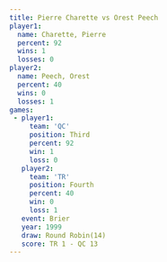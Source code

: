 ```yaml
---
title: Pierre Charette vs Orest Peech
player1:                
  name: Charette, Pierre
  percent: 92           
  wins: 1               
  losses: 0             
player2:                
  name: Peech, Orest    
  percent: 40           
  wins: 0               
  losses: 1             
games:
 - player1:         
     team: 'QC'     
     position: Third
     percent: 92    
     win: 1         
     loss: 0        
   player2:          
     team: 'TR'      
     position: Fourth
     percent: 40     
     win: 0          
     loss: 1         
   event: Brier         
   year: 1999           
   draw: Round Robin(14)
   score: TR 1 - QC 13  
---
```

